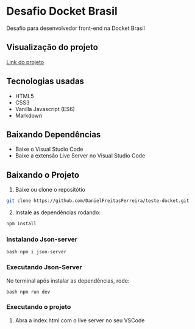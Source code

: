 # Desafio Docket Brasil
Desafio para desenvolvedor front-end na Docket Brasil

## Visualização do projeto
[Link do projeto](https://teste-docket-q4zgxuo0p-danielfreitasferreira.vercel.app/)

## Tecnologias usadas
* HTML5
* CSS3
* Vanilla Javascript (ES6)
* Markdown

## Baixando Dependências
* Baixe o Visual Studio Code
* Baixe a extensão Live Server no Visual Studio Code

## Baixando o Projeto
1. Baixe ou clone o repositótio
```bash 
git clone https://github.com/DanielFreitasFerreira/teste-docket.git
```

2. Instale as dependências rodando: 

```bash 
npm install
```
### Instalando Json-server
```
bash npm i json-server
```
### Executando Json-Server

No terminal após instalar as dependências, rode: 

```
bash npm run dev
```

### Executando o projeto
1. Abra a index.html com o live server no seu VSCode

